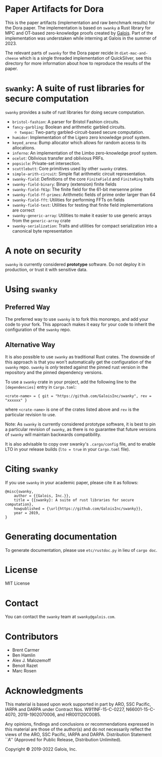 # Paper Artifacts for Dora

This is the paper artifacts (implementation and raw benchmark results) for the Dora paper.
The implementation is based on `swanky` a Rust library for MPC and OT-based zero-knowledge proofs created by [Galois](https://galois.com/).
Part of the implementation was understaken while interning at Galois in the summer of 2023.

The relevant parts of `swanky` for the Dora paper recide in `diet-mac-and-cheese` which is a single threaded implementation of QuickSilver,
see this directory for more information about how to reproduce the results of the paper.

# `swanky`: A suite of rust libraries for secure computation

`swanky` provides a suite of rust libraries for doing secure computation.

* `bristol-fashion`: A parser for Bristol Fashion circuits.
* `fancy-garbling`: Boolean and arithmetic garbled circuits.
  * `twopac`: Two-party garbled-circuit-based secure computation.
* `humidor`: Implementation of the Ligero zero knowledge proof system.
* `keyed_arena`: Bump allocator which allows for random access to its allocations.
* `inferno`: An implementation of the Limbo zero-knowledge proof system.
* `ocelot`: Oblivious transfer and oblivious PRFs.
* `popsicle`: Private-set intersection.
* `scuttlebutt`: Core primitives used by other `swanky` crates.
* `simple-arith-circuit`: Simple flat arithmetic circuit representation.
* `swanky-field`: Definitions of the core `FiniteField` and `FiniteRing` traits
* `swanky-field-binary`: Binary (extension) finite fields
* `swanky-field-f61p`: The finite field for the 61-bit mersenne prime
* `swanky-field-ff-primes`: Arithmetic fields of prime order larger than 64
* `swanky-field-fft`: Utilities for performing FFTs on fields
* `swanky-field-test`: Utilities for testing that finite field implementations are correct
* `swanky-generic-array`: Utilities to make it easier to use generic arrays from the `generic-array` crate
* `swanky-serialization`: Traits and utilities for compact serialization into a canonical byte representation

# A note on security

`swanky` is currently considered **prototype** software. Do not deploy it in
production, or trust it with sensitive data.

# Using `swanky`
## Preferred Way
The preferred way to use `swanky` is to fork this monorepo, and add your code
to your fork. This approach makes it easy for your code to inherit the
configuration of the `swanky` repo.

## Alternative Way
It is also possible to use `swanky` as traditional Rust crates. The downside of
this approach is that you won't automatically get the configuration of the
`swanky` repo. `swanky` is _only_ tested against the pinned rust version in the
repository and the pinned dependency versions.

To use a `swanky` crate in your project, add the following line to the
`[dependencies]` entry in `Cargo.toml`:
```
<crate-name> = { git = "https://github.com/GaloisInc/swanky", rev = "xxxxxx" }
```
where `<crate-name>` is one of the crates listed above and `rev` is the
particular revision to use.

Note: As `swanky` is currently considered prototype software, it is best to pin
a particular revision of `swanky`, as there is no guarantee that future versions
of `swanky` will maintain backwards compatibility.

It is also advisable to copy over swanky's `.cargo/config` file, and to enable
LTO in your release builds (`lto = true` in your `Cargo.toml` file).

# Citing `swanky`

If you use `swanky` in your academic paper, please cite it as follows:
```
@misc{swanky,
    author = {{Galois, Inc.}},
    title = {{swanky}: A suite of rust libraries for secure computation},
    howpublished = {\url{https://github.com/GaloisInc/swanky}},
    year = 2019,
}
```

# Generating documentation

To generate documentation, please use `etc/rustdoc.py` in lieu of `cargo doc`.

# License

MIT License

# Contact

You can contact the `swanky` team at `swanky@galois.com`.

# Contributors

- Brent Carmer
- Ben Hamlin
- Alex J. Malozemoff
- Benoit Razet
- Marc Rosen

# Acknowledgments

This material is based upon work supported in part by ARO, SSC Pacific, IARPA
and DARPA under Contract Nos. W911NF-15-C-0227, N66001-15-C-4070,
2019-1902070006, and HR001120C0085.

Any opinions, findings and conclusions or recommendations expressed in this
material are those of the author(s) and do not necessarily reflect the views of
the ARO, SSC Pacific, IARPA and DARPA. Distribution Statement ``A'' (Approved
for Public Release, Distribution Unlimited).

Copyright © 2019-2022 Galois, Inc.
